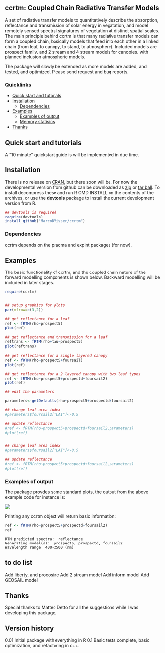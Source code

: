 ## ccrtm: Coupled Chain Radiative Transfer Models 

A set of radiative transfer models to quantitatively describe the absorption, reflectance and transmission of solar energy in vegatation,
and model remotely sensed spectral signatures of vegetation at distinct spatial scales. The main principle behind ccrtm is that many 
radiative transfer models can form a coupled chain, basically models that feed into each other in a linked chain (from leaf, to canopy, to stand, to atmosphere). Included models are prospect family, and 2 stream and 4 stream models for canopies, with planned inclusion atmospheric models.

The package will slowly be extended as more models are added, and tested, and optimized. Please send request and bug reports.

### Quicklinks

-   [Quick start and tutorials](#quick-start-and-tutorials)
-   [Installation](#the-online-code-files-from-s1-text)
	-   [Dependencies](#dependencies)
-   [Examples](#examples)
    -   [Examples of output](#examples-of-output)
    -   [Memory statisics](#memory-statisics)
-   [Thanks](#thanks)
  

## Quick start and tutorials

A "10 minute" quickstart guide is will be implemented in due time. 

## Installation

There is no release on [CRAN](https://cran.rstudio.com/web/packages/ccrtm/), but there soon will be. 
For now the developmental version from github can be downloaded as [zip](https://github.com/MarcoDVisser/aprof/zipball/master) 
or [tar ball](https://github.com/MarcoDVisser/aprof/tarball/master).
To install decompress these and run R CMD INSTALL on the contents of the archives, or use the **devtools** package to install the current development version from R.


```r
## devtools is required
require(devtools)
install_github("MarcoDVisser/ccrtm")
```
### Dependencies

ccrtm depends on the pracma and expint packages (for now). 

## Examples

The basic functionality of ccrtm, and the coupled chain nature of the forward modelling components is shown below.
Backward modelling will be included in later stages.

```r
require(ccrtm)


## setup graphics for plots 
par(mfrow=c(3,2))

## get reflectance for a leaf 
ref <- fRTM(rho~prospect5)
plot(ref)
     
## get reflectance and transmission for a leaf 
reftrans <- fRTM(rho+tau~prospect5)
plot(reftrans)
     
## get reflectance for a single layered canopy 
ref <- fRTM(rho~prospect5+foursail)
plot(ref)

## get reflectance for a 2 layered canopy with two leaf types 
ref <- fRTM(rho~prospect5+prospectd+foursail2)
plot(ref)

## edit the parameters

parameters<-getDefaults(rho~prospect5+prospectd+foursail2)

## change leaf area index
#parameters$foursail2["LAI"]<-0.5

## update reflectance
#ref <- fRTM(rho~prospect5+prospectd+foursail2,parameters)
#plot(ref)


## change leaf area index
#parameters$foursail2["LAI"]<-8.5

## update reflectance
#ref <- fRTM(rho~prospect5+prospectd+foursail2,parameters)
#plot(ref)

```
	 
### Examples of output
The package provdes some standard plots, the output from the above example code for instance is:

![](http://i.imgur.com/lb1UBCI.png)


Printing any ccrtm object will return basic information:
```r
ref <- fRTM(rho~prospect5+prospectd+foursail2)
ref
```

```
RTM predicted spectra:  reflectance 
Generating model(s):  prospect5, prospectd, foursail2 
Wavelength range  400-2500 (nm) 
```

## to do list
Add liberty, and procosine
Add 2 stream model
Add inform model
Add GEOSAIL model

## Thanks
Special thanks to Matteo Detto for all the suggestions while I was developing this package.


## Version history
0.01 Initial package with everything in R 
0.1 Basic tests complete, basic optimization, and refactoring in c++. 


